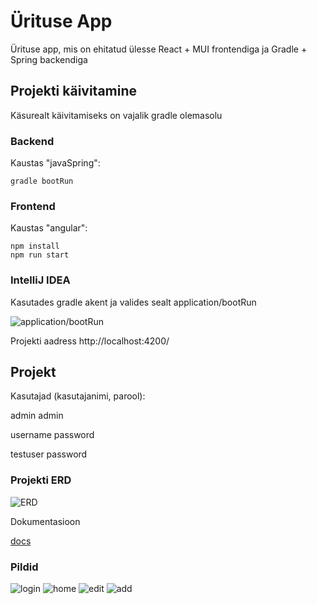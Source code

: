 # Ürituse App

Ürituse app, mis on ehitatud ülesse React + MUI frontendiga ja Gradle + Spring backendiga

## Projekti käivitamine


Käsurealt käivitamiseks on vajalik gradle olemasolu

### Backend

Kaustas "javaSpring":
```
gradle bootRun
````

### Frontend

Kaustas "angular":

```
npm install
npm run start 
````

### IntelliJ IDEA

Kasutades gradle akent ja valides sealt application/bootRun

![application/bootRun](/pics/gradle.png)


Projekti aadress http://localhost:4200/

## Projekt

Kasutajad (kasutajanimi, parool):

admin admin

username password

testuser password

### Projekti ERD

![ERD](/pics/petERD.png)

Dokumentasioon

[docs](DOCS.md)
### Pildid

![login](/pics/1.png)
![home](/pics/2.png)
![edit](/pics/4.png)
![add](/pics/3.png)








